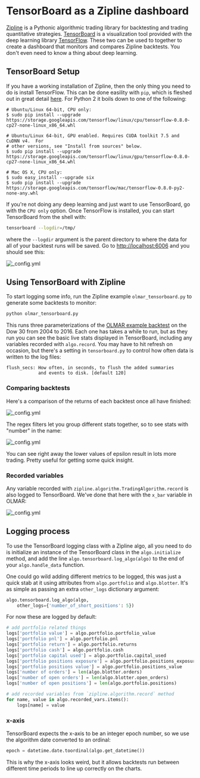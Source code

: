 # TensorBoard as a Zipline dashboard

[Zipline](https://github.com/quantopian/zipline) is a Pythonic algorithmic trading library for backtesting and trading quantitative strategies. [TensorBoard](https://github.com/tensorflow/tensorflow/tree/master/tensorflow/tensorboard) is a visualization tool provided with the deep learning library [TensorFlow](tensorflow.org/versions/r0.8/get_started/index.html). These two can be used to together to create a dashboard that monitors and compares Zipline backtests. You don't even need to know a thing about deep learning.

## TensorBoard Setup

If you have a working installation of Zipline, then the only thing you need to do is install TensorFlow. This can be done easility with `pip`, which is fleshed out in great detail [here](https://www.tensorflow.org/versions/r0.8/get_started/os_setup.html#pip-installation). For Python 2 it boils down to one of the following:

```
# Ubuntu/Linux 64-bit, CPU only:
$ sudo pip install --upgrade https://storage.googleapis.com/tensorflow/linux/cpu/tensorflow-0.8.0-cp27-none-linux_x86_64.whl

# Ubuntu/Linux 64-bit, GPU enabled. Requires CUDA toolkit 7.5 and CuDNN v4.  For
# other versions, see "Install from sources" below.
$ sudo pip install --upgrade https://storage.googleapis.com/tensorflow/linux/gpu/tensorflow-0.8.0-cp27-none-linux_x86_64.whl

# Mac OS X, CPU only:
$ sudo easy_install --upgrade six
$ sudo pip install --upgrade https://storage.googleapis.com/tensorflow/mac/tensorflow-0.8.0-py2-none-any.whl
```

If you're not doing any deep learning and just want to use TensorBoard, go with the `CPU only` option. Once TensorFlow is installed, you can start TensorBoard from the shell with:

```bash
tensorboard --logdir=/tmp/
```

where the `--logdir` argument is the parent directory to where the data for all of your backtest runs will be saved. Go to [http://localhost:6006](http://localhost:6006) and you should see this:

![_config.yml](https://raw.githubusercontent.com/jimgoo/jimgoo.github.io/master/images/tensorboard-and-zipline/tb-blank.png)

## Using TensorBoard with Zipline

To start logging some info, run the Zipline example `olmar_tensorboard.py` to generate some backtests to monitor:

```bash
python olmar_tensorboard.py
```

This runs three parameterizations of the [OLMAR example backtest](https://github.com/quantopian/zipline/blob/master/zipline/examples/olmar.py) on the Dow 30 from 2004 to 2016. Each one has takes a while to run, but as they run you can see the basic live stats displayed in TensorBoard, including any variables recorded with `algo.record`. You may have to hit refresh on occasion, but there's a setting in `tensorboard.py` to control how often data is written to the log files:

```
flush_secs: How often, in seconds, to flush the added summaries 
            and events to disk. [default 120]
```            

### Comparing backtests

Here's a comparison of the returns of each backtest once all have finished:

![_config.yml](https://raw.githubusercontent.com/jimgoo/jimgoo.github.io/master/images/tensorboard-and-zipline/tb-olmar.png)

The regex filters let you group different stats together, so to see stats with "number" in the name:

![_config.yml](https://raw.githubusercontent.com/jimgoo/jimgoo.github.io/master/images/tensorboard-and-zipline/tb-regex2.png)

You can see right away the lower values of epsilon result in lots more trading. Pretty useful for getting some quick insight.

### Recorded variables

Any variable recorded with `zipline.algorithm.TradingAlgorithm.record` is also logged to TensorBoard. We've done that here with the `x_bar` variable in OLMAR:

![_config.yml](https://raw.githubusercontent.com/jimgoo/jimgoo.github.io/master/images/tensorboard-and-zipline/tb-xbar.png)

## Logging process

To use the TensorBoard logging class with a Zipline algo, all you need to do is initialize an instance of the TensorBoard class in the `algo.initialize` method, and add the line `algo.tensorboard.log_algo(algo)` to the end of your `algo.handle_data` function.

One could go wild adding different metrics to be logged, this was just a quick stab at it using attributes from `algo.portfolio` and `algo.blotter`. It's as simple as passing an extra `other_logs` dictionary argument:

 ```python
 algo.tensorboard.log_algo(algo, 
     other_logs={'number_of_short_positions': 5})
 ```

For now these are logged by default:

```python
# add portfolio related things
logs['portfolio value'] = algo.portfolio.portfolio_value
logs['portfolio pnl'] = algo.portfolio.pnl
logs['portfolio return'] = algo.portfolio.returns
logs['portfolio cash'] = algo.portfolio.cash
logs['portfolio capital used'] = algo.portfolio.capital_used
logs['portfolio positions exposure'] = algo.portfolio.positions_exposure
logs['portfolio positions value'] = algo.portfolio.positions_value
logs['number of orders'] = len(algo.blotter.orders)
logs['number of open orders'] = len(algo.blotter.open_orders)
logs['number of open positions'] = len(algo.portfolio.positions)

# add recorded variables from `zipline.algorithm.record` method
for name, value in algo.recorded_vars.items():
    logs[name] = value
```

### x-axis

TensorBoard expects the x-axis to be an integer epoch number, so we use the algorithm date converted to an ordinal:

```python
epoch = datetime.date.toordinal(algo.get_datetime())
```

This is why the x-axis looks weird, but it allows backtests run between different time periods to line up correctly on the charts.








